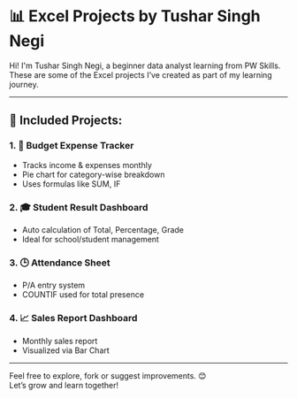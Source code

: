 # 📊 Excel Projects by Tushar Singh Negi

Hi! I'm Tushar Singh Negi, a beginner data analyst learning from PW Skills.  
These are some of the Excel projects I’ve created as part of my learning journey.

---

## 🔹 Included Projects:

### 1. 🧾 Budget Expense Tracker
- Tracks income & expenses monthly
- Pie chart for category-wise breakdown
- Uses formulas like SUM, IF

### 2. 🎓 Student Result Dashboard
- Auto calculation of Total, Percentage, Grade
- Ideal for school/student management

### 3. 🕒 Attendance Sheet
- P/A entry system
- COUNTIF used for total presence

### 4. 📈 Sales Report Dashboard
- Monthly sales report
- Visualized via Bar Chart

---

Feel free to explore, fork or suggest improvements. 😊  
Let’s grow and learn together!
